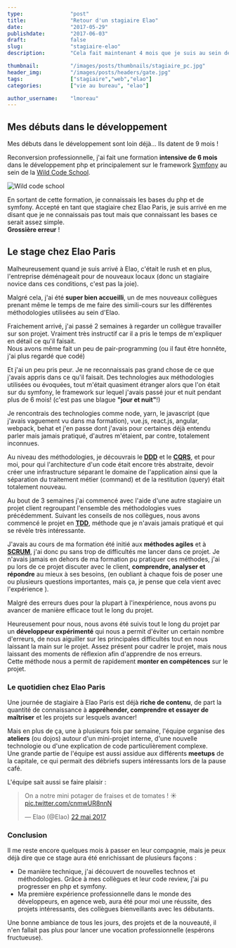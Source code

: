 ```yaml
---
type:               "post"
title:              "Retour d'un stagiaire Elao"
date:               "2017-05-29"
publishdate:        "2017-06-03"
draft:              false
slug:               "stagiaire-elao"
description:        "Cela fait maintenant 4 mois que je suis au sein de la tribu Elao Paris et je pense qu'il est intéressant de prendre un peu de recul sur les mois écoulés"

thumbnail:          "/images/posts/thumbnails/stagiaire_pc.jpg"
header_img:         "/images/posts/headers/gate.jpg"
tags:               ["stagiaire","web","elao"]
categories:         ["vie au bureau", "elao"]

author_username:    "lmoreau"
---
```


## Mes débuts dans le développement 

Mes débuts dans le développement sont loin déjà... Ils datent de 9 mois !  

Reconversion professionnelle, j'ai fait une formation **intensive de 6 mois** dans le développement php et principalement sur le framework [Symfony](https://symfony.com/)
au sein de la [Wild Code School](https://wildcodeschool.fr/).  

![Wild code school](https://img.scoop.it/CMCMxePYs9vcIb8J5hH57zl72eJkfbmt4t8yenImKBVvK0kTmF0xjctABnaLJIm9)

En sortant de cette formation, je connaissais les bases du php et de symfony. Accepté en tant que stagiaire chez Elao Paris, je suis arrivé en me disant que je ne connaissais pas tout mais que connaissant les bases ce serait assez simple.  
**Grossière erreur** !

## Le stage chez Elao Paris

Malheureusement quand je suis arrivé à Elao, c'était le rush et en plus, l'entreprise déménageait pour de nouveaux locaux (donc un stagiaire novice dans ces conditions, c'est pas la joie).  

Malgré cela, j'ai été **super bien accueilli**, un de mes nouveaux collègues prenant même le temps de me faire des simili-cours sur les différentes méthodologies utilisées au sein d'Elao.

Fraichement arrivé, j'ai passé 2 semaines à regarder un collègue travailler sur son projet. Vraiment très instructif car il a pris le temps de m'expliquer en détail ce qu'il faisait.  
Nous avons même fait un peu de pair-programming (ou il faut être honnête, j'ai plus regardé que codé)

Et j'ai un peu pris peur. Je ne reconnaissais pas grand chose de ce que j'avais appris dans ce qu'il faisait. Des technologies aux méthodologies utilisées ou évoquées, tout m'était quasiment étranger alors que l'on était sur du symfony, le framework sur lequel j'avais passé jour et nuit pendant plus de 6 mois! (c'est pas une blague **"jour et nuit"**!)  

Je rencontrais des technologies comme node, yarn, le javascript (que j'avais vaguement vu dans ma formation), vue.js, react.js, angular, webpack, behat et j'en passe dont j'avais pour certaines déjà entendu parler mais jamais pratiqué, d'autres m'étaient, par contre, totalement inconnues.  

Au niveau des méthodologies, je découvrais le **[DDD](http://blog.infosaurus.fr/public/docs/DDDViteFait.pdf)** et le **[CQRS](http://blog.octo.com/cqrs-larchitecture-aux-deux-visages-partie-1/)**, et pour moi, pour qui l'architecture d'un code était encore très abstraite, devoir créer une infrastructure séparant le domaine de l'application ainsi que la séparation du traitement métier (command) et de la restitution (query) était totalement nouveau.

Au bout de 3 semaines j'ai commencé avec l'aide d'une autre stagiaire un projet client regroupant l'ensemble des méthodologies vues précédemment.
Suivant les conseils de nos collègues, nous avons commencé le projet en **[TDD](http://igm.univ-mlv.fr/~dr/XPOSE2009/TDD/pagesHTML/PresentationTDD.html)**, méthode que je n'avais jamais pratiqué et qui se révèle très intéressante.

J'avais au cours de ma formation été initié aux **méthodes agiles** et à **[SCRUM](https://fr.atlassian.com/agile/scrum)**, j'ai donc pu sans trop de difficultés me lancer dans ce projet.
Je n'avais jamais en dehors de ma formation pu pratiquer ces méthodes, j'ai pu lors de ce projet discuter avec le client, **comprendre, analyser et répondre** au mieux à ses besoins, (en oubliant à chaque fois de poser une ou plusieurs questions importantes, mais ça, je pense que cela vient avec l'expérience ).

Malgré des erreurs dues pour la plupart à l'inexpérience, nous avons pu avancer de manière efficace tout le long du projet.  

Heureusement pour nous, nous avons été suivis tout le long du projet par un **développeur expérimenté** qui nous a permit d'éviter un certain nombre d'erreurs, de nous aiguiller sur les principales difficultés tout en nous laissant la main sur le projet.
Assez présent pour cadrer le projet, mais nous laissant des moments de réflexion afin d'apprendre de nos erreurs.  
Cette méthode nous a permit de rapidement **monter en compétences** sur le projet.

### Le quotidien chez Elao Paris

Une journée de stagiaire à Elao Paris est déjà **riche de contenu**, de part la quantité de connaissance à **appréhender, comprendre et essayer de maîtriser** et les projets sur lesquels avancer!

Mais en plus de ça, une à plusieurs fois par semaine, l'équipe organise des **ateliers** (ou dojos) autour d'un mini-projet interne, d'une nouvelle technologie ou d'une explication de code particulièrement complexe.  
Une grande partie de l'équipe est aussi assidue aux différents **meetups** de la capitale, ce qui permait des débriefs supers intéressants lors de la pause café. 

L'équipe sait aussi se faire plaisir : <blockquote class="twitter-tweet" data-lang="fr"><p lang="fr" dir="ltr">On a notre mini potager de fraises et de tomates ! ☀️ <a href="https://t.co/cnmwUR8nnN">pic.twitter.com/cnmwUR8nnN</a></p>&mdash; Elao (@Elao) <a href="https://twitter.com/Elao/status/866682522347950082">22 mai 2017</a></blockquote>
                                       <script async src="//platform.twitter.com/widgets.js" charset="utf-8"></script>
### Conclusion

Il me reste encore quelques mois à passer en leur compagnie, mais je peux déjà dire que ce stage aura été enrichissant de plusieurs façons :  

* De manière technique, j'ai découvert de nouvelles technos et méthodologies. Grâce à mes collègues et leur code review, j'ai pu progresser en php et symfony.  
* Ma première expérience professionnelle dans le monde des développeurs, en agence web, aura été pour moi une réussite, des projets intéressants, des collègues bienveillants avec les débutants.

Une bonne ambiance de tous les jours, des projets et de la nouveauté, il n'en fallait pas plus pour lancer une vocation professionnelle (espérons fructueuse).

